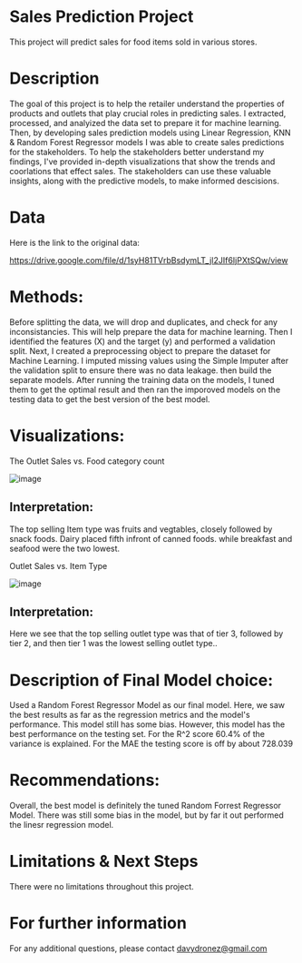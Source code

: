 # Sales Prediction Project

This project will predict sales for food items sold in various stores.

# Description

The goal of this project is to help the retailer understand the properties of products and outlets that play crucial roles in predicting sales. I extracted, processed, and analyized the data set to prepare it for machine learning. Then, by developing sales prediction models using Linear Regression, KNN & Random Forest Regressor models I was able to create sales predictions for the stakeholders. To help the stakeholders better understand my findings, I've provided in-depth visualizations that show the trends and coorlations that effect sales. The stakeholders can use these valuable insights, along with the predictive models, to make informed descisions. 

# Data

Here is the link to the original data:

https://drive.google.com/file/d/1syH81TVrbBsdymLT_jl2JIf6IjPXtSQw/view

# Methods:

Before splitting the data, we will drop and duplicates, and check for any inconsistancies. 
This will help prepare the data for machine learning.
Then I identified the features (X) and the target (y) and performed a validation split.
Next, I created a preprocessing object to prepare the dataset for Machine Learning.
I imputed missing values using the Simple Imputer after the validation split to ensure there was no data leakage. then build the separate models. After running the training data on the models, I tuned them to get the optimal result and then ran the imporoved models on the testing data to get the best version of the best model.

# Visualizations:

The 
Outlet Sales vs. Food category count

![image](https://user-images.githubusercontent.com/117705408/210702555-0959b106-27de-4dcf-8f33-7606d8d518d5.png)


## **Interpretation:**

The top selling Item type was fruits and vegtables, closely followed by snack
foods. Dairy placed fifth infront of canned foods. while breakfast and seafood
were the two lowest.


Outlet Sales vs. Item Type

![image](https://user-images.githubusercontent.com/117705408/210702522-b8da5291-b6f9-4d15-a08e-cd4f3ec955f0.png)



## **Interpretation:**

Here we see that the top selling outlet type was that of tier 3, followed by tier 2, and then tier 1 was the lowest selling outlet type..

# Description of Final Model choice:

Used a Random Forest Regressor Model as our final model. 
Here, we saw the best results as far as the regression metrics and the model's performance.
This model still has some bias. However, this model has the best performance on the testing set.
For the R^2 score 60.4% of the variance is explained.
For the MAE the testing score is off by about 728.039

# Recommendations:

Overall, the best model is definitely the tuned Random Forrest Regressor Model. There was still some bias in the model, but by far it out performed the linesr regression model.

# Limitations & Next Steps
There were no limitations throughout this project.

# For further information
For any additional questions, please contact davydronez@gmail.com
